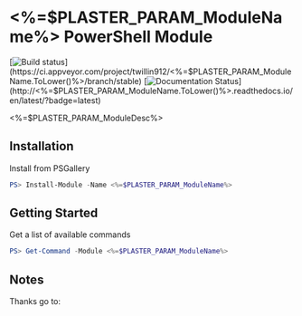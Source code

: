 # <%=$PLASTER_PARAM_ModuleName%> PowerShell Module

[![Build status](https://ci.appveyor.com/api/projects/status/github/twillin912/<%=$PLASTER_PARAM_ModuleName.ToLower()%>?branch=stable&passingText=stable%20-%20OK&svg=true)](https://ci.appveyor.com/project/twillin912/<%=$PLASTER_PARAM_ModuleName.ToLower()%>/branch/stable)
[![Documentation Status](http://readthedocs.org/projects/<%=$PLASTER_PARAM_ModuleName.ToLower()%>/badge/?version=latest)](http://<%=$PLASTER_PARAM_ModuleName.ToLower()%>.readthedocs.io/en/latest/?badge=latest)

<%=$PLASTER_PARAM_ModuleDesc%>

## Installation

Install from PSGallery

```powershell
PS> Install-Module -Name <%=$PLASTER_PARAM_ModuleName%>
```

## Getting Started

Get a list of available commands

```powershell
PS> Get-Command -Module <%=$PLASTER_PARAM_ModuleName%>
```

## Notes

Thanks go to:
